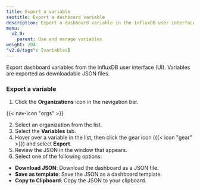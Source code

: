 ```yaml
---
title: Export a variable
seotitle: Export a dashboard variable
description: Export a dashboard variable in the InfluxDB user interface.
menu:
  v2_0:
    parent: Use and manage variables
weight: 204
"v2.0/tags": [variables]
---
```

Export dashboard variables from the InfluxDB user interface (UI).
Variables are exported as downloadable JSON files.

### Export a variable

1. Click the **Organizations** icon in the navigation bar.

  {{< nav-icon "orgs" >}}

2. Select an organization from the list.
3. Select the **Variables** tab.
4. Hover over a variable in the list, then click the gear icon ({{< icon "gear" >}}) and select **Export**.
3. Review the JSON in the window that appears.
4. Select one of the following options:
  * **Download JSON**: Download the dashboard as a JSON file.
  * **Save as template**: Save the JSON as a dashboard template.
  * **Copy to Clipboard**: Copy the JSON to your clipboard.
